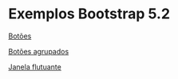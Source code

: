 # Exemplos Bootstrap 5.2
 
[Botões](https://luisrguerra.github.io/exemplos-bootstrap-5.2/botoes/botoes.html)

[Botões agrupados](https://luisrguerra.github.io/exemplos-bootstrap-5.2/botoes/botoes-agrupados.html)

[Janela flutuante](https://luisrguerra.github.io/exemplos-bootstrap-5.2/janela/janela-flutuante.html)
